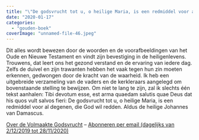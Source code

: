 ```yaml
---
title: "\"De godsvrucht tot u, o heilige Maria, is een redmiddel voor al degenen, die God wil redden\""
date: "2020-01-17"
categories: 
  - "gouden-boek"
coverImage: "unnamed-file-46.jpeg"
---
```


Dit alles wordt bewezen door de woorden en de voorafbeeldingen van het Oude en Nieuwe Testament en vindt zijn bevestiging in de heiligenlevens. Trouwens, dat leert ons het gezond verstand en de ervaring van iedere dag. Zelfs de duivel en zijn trawanten hebben het vaak tegen hun zin moeten erkennen, gedwongen door de kracht van de waarheid. Ik heb een uitgebreide verzameling van de vaders en de kerkleraars aangelegd om bovenstaande stelling te bewijzen. Om niet te lang te zijn, zal ik slechts één tekst aanhalen: Tibi devotum esse, est arma quaedam salutis quae Deus dat his quos vult salvos fieri: De godsvrucht tot u, o heilige Maria, is een redmiddel voor al degenen, die God wil redden. Aldus de heilige Johannes van Damascus.

[Over de Volmaakte Godsvrucht](/blog/een-jaar-lang-volmaakte-godsvrucht/) – [Abonneren per email (dagelijks van 2/12/2019 tot 28/11/2020)](http://eepurl.com/9RKvX)

